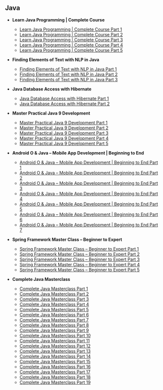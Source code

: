 ## Java

 * **Learn Java Programming | Complete Course**
   * [Learn Java Programming | Complete Course Part 1](http://mede.life/M9uCS)
   * [Learn Java Programming | Complete Course Part 2](http://mede.life/nqzDs)
   * [Learn Java Programming | Complete Course Part 3](http://mede.life/kgajg)
   * [Learn Java Programming | Complete Course Part 4](http://mede.life/DQlcy)
   * [Learn Java Programming | Complete Course Part 5](http://mede.life/8TQ5f)
 
 * **Finding Elements of Text with NLP in Java**
   * [Finding Elements of Text with NLP in Java Part 1](http://mede.life/QgIt2)
   * [Finding Elements of Text with NLP in Java Part 2](http://mede.life/cqMWW)
   * [Finding Elements of Text with NLP in Java Part 3](http://mede.life/NXhqT)
 
 * **Java Database Access with Hibernate**
   * [Java Database Access with Hibernate Part 1](http://mede.life/QIQ3t)
   * [Java Database Access with Hibernate Part 2](http://mede.life/ZHvh9)
 
 * **Master Practical Java 9 Development**
   * [Master Practical Java 9 Development Part 1](http://mede.life/KYInn)
   * [Master Practical Java 9 Development Part 2](http://mede.life/CuZGY)
   * [Master Practical Java 9 Development Part 3](http://mede.life/NnOMA)
   * [Master Practical Java 9 Development Part 4](http://mede.life/S4PZo)
   * [Master Practical Java 9 Development Part 5](http://mede.life/7cOf4)

 * **Android O & Java – Mobile App Development | Beginning to End**
   * [Android O & Java – Mobile App Development | Beginning to End Part 1](http://mede.life/vhUe1)
   * [Android O & Java – Mobile App Development | Beginning to End Part 2](http://mede.life/Ab9XN)
   * [Android O & Java – Mobile App Development | Beginning to End Part 3](http://mede.life/MLqQE)
   * [Android O & Java – Mobile App Development | Beginning to End Part 4](http://mede.life/gUXZB)
   * [Android O & Java – Mobile App Development | Beginning to End Part 5](http://mede.life/uR2oE)
   * [Android O & Java – Mobile App Development | Beginning to End Part 6](http://mede.life/i0BCM)
   * [Android O & Java – Mobile App Development | Beginning to End Part 7](http://mede.life/QjQte)
 
 * **Spring Framework Master Class – Beginner to Expert**
   * [Spring Framework Master Class – Beginner to Expert Part 1](http://mede.life/7E3n6)
   * [Spring Framework Master Class – Beginner to Expert Part 2](http://mede.life/8T9N8)
   * [Spring Framework Master Class – Beginner to Expert Part 3](http://mede.life/gxVto)
   * [Spring Framework Master Class – Beginner to Expert Part 4](http://mede.life/kM3M7)
   * [Spring Framework Master Class – Beginner to Expert Part 5](http://mede.life/ykapT)

 * **Complete Java Masterclass**
   * [Complete Java Masterclass Part 1](http://mede.life/HozFZ)
   * [Complete Java Masterclass Part 2](http://mede.life/ahgJr)
   * [Complete Java Masterclass Part 3](http://mede.life/7COWX)
   * [Complete Java Masterclass Part 4](http://mede.life/yrE0m)
   * [Complete Java Masterclass Part 5](http://mede.life/1SmuY)
   * [Complete Java Masterclass Part 6](http://mede.life/Ut2SF)
   * [Complete Java Masterclass Part 7](http://mede.life/YToyx)
   * [Complete Java Masterclass Part 8](http://mede.life/EojYR)
   * [Complete Java Masterclass Part 9](http://mede.life/zAY8f)
   * [Complete Java Masterclass Part 10](http://mede.life/Cb3wv)
   * [Complete Java Masterclass Part 11](http://mede.life/pupA7)
   * [Complete Java Masterclass Part 12](http://mede.life/xhOru)
   * [Complete Java Masterclass Part 13](http://mede.life/XIA81)
   * [Complete Java Masterclass Part 14](http://mede.life/QQbce)
   * [Complete Java Masterclass Part 15](http://mede.life/oXzRC)
   * [Complete Java Masterclass Part 16](http://mede.life/qxLLk)
   * [Complete Java Masterclass Part 17](http://mede.life/H8IlI)
   * [Complete Java Masterclass Part 18](http://mede.life/2HIXM)
   * [Complete Java Masterclass Part 19](http://mede.life/iu1oX)

